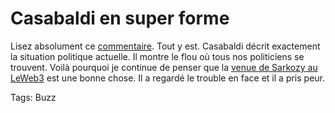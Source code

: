 # Casabaldi en super forme

Lisez absolument ce [commentaire](/2006/12/04/la-france-serait-coupee-en-deux/#comment-4994). Tout y est. Casabaldi décrit exactement la situation politique actuelle. Il montre le flou où tous nos politiciens se trouvent. Voilà pourquoi je continue de penser que la [venue de Sarkozy au LeWeb3](/2006/12/15/arretez-de-taper-sur-loic-le-meur/) est une bonne chose. Il a regardé le trouble en face et il a pris peur.

Tags: Buzz